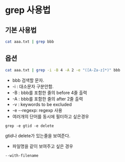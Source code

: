# grep 사용법

## 기본 사용법

```bash
cat aaa.txt | grep bbb
```

## 옵션

```bash
cat aaa.txt | grep -i -B 4 -A 2 -e "([A-Za-z]*)" bbb
```

* bbb 검색할 문자.
* -i : 대소문자 구분안함.
* -B : bbb를 포함한 줄의 before 4줄 출력
* -A : bbb를 포함한 줄의 after 2줄 출력
* -v : keywords to be excluded
* -e --regexp: regexp 사용
* 여러개의 단어를 동시에 필터하고 싶은경우

`grep -e gtid -e delete`

gtid나 delete가 있는줄을 보여준다.

* 파일명을 같이 보여주고 싶은 경우

`--with-filename`

